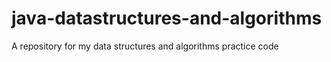 # java-datastructures-and-algorithms
A repository for my data structures and algorithms practice code
